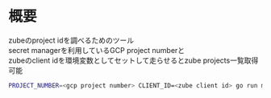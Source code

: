 # 概要
zubeのproject idを調べるためのツール  
secret managerを利用しているGCP project numberと  
zubeのclient idを環境変数としてセットして走らせるとzube projects一覧取得可能

```zsh
PROJECT_NUMBER=<gcp project number> CLIENT_ID=<zube client id> go run main.go
```
